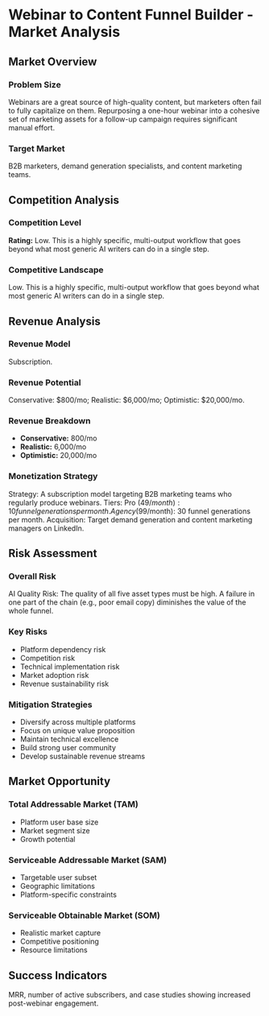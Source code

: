 # Webinar to Content Funnel Builder - Market Analysis

## Market Overview

### Problem Size
Webinars are a great source of high-quality content, but marketers often fail to fully capitalize on them. Repurposing a one-hour webinar into a cohesive set of marketing assets for a follow-up campaign requires significant manual effort.

### Target Market
B2B marketers, demand generation specialists, and content marketing teams.

## Competition Analysis

### Competition Level
**Rating:** Low. This is a highly specific, multi-output workflow that goes beyond what most generic AI writers can do in a single step.

### Competitive Landscape
Low. This is a highly specific, multi-output workflow that goes beyond what most generic AI writers can do in a single step.

## Revenue Analysis

### Revenue Model
Subscription.

### Revenue Potential
Conservative: $800/mo; Realistic: $6,000/mo; Optimistic: $20,000/mo.

### Revenue Breakdown
- **Conservative:** 800/mo
- **Realistic:** 6,000/mo
- **Optimistic:** 20,000/mo

### Monetization Strategy
Strategy: A subscription model targeting B2B marketing teams who regularly produce webinars. Tiers: Pro ($49/month): 10 funnel generations per month. Agency ($99/month): 30 funnel generations per month. Acquisition: Target demand generation and content marketing managers on LinkedIn.

## Risk Assessment

### Overall Risk
AI Quality Risk: The quality of all five asset types must be high. A failure in one part of the chain (e.g., poor email copy) diminishes the value of the whole funnel.

### Key Risks
- Platform dependency risk
- Competition risk
- Technical implementation risk
- Market adoption risk
- Revenue sustainability risk

### Mitigation Strategies
- Diversify across multiple platforms
- Focus on unique value proposition
- Maintain technical excellence
- Build strong user community
- Develop sustainable revenue streams

## Market Opportunity

### Total Addressable Market (TAM)
- Platform user base size
- Market segment size
- Growth potential

### Serviceable Addressable Market (SAM)
- Targetable user subset
- Geographic limitations
- Platform-specific constraints

### Serviceable Obtainable Market (SOM)
- Realistic market capture
- Competitive positioning
- Resource limitations

## Success Indicators
MRR, number of active subscribers, and case studies showing increased post-webinar engagement.
